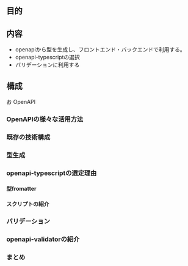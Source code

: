 ## 目的

## 内容
- openapiから型を生成し、フロントエンド・バックエンドで利用する。
- openapi-typescriptの選択
- バリデーションに利用する

## 構成
お
OpenAPI

### OpenAPIの様々な活用方法
### 既存の技術構成
### 型生成
### openapi-typescriptの選定理由
#### 型fromatter
#### スクリプトの紹介
### バリデーション
### openapi-validatorの紹介
### まとめ